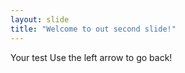 ```yaml
---
layout: slide
title: "Welcome to out second slide!"
---
```

Your test
Use the left arrow to go back!
